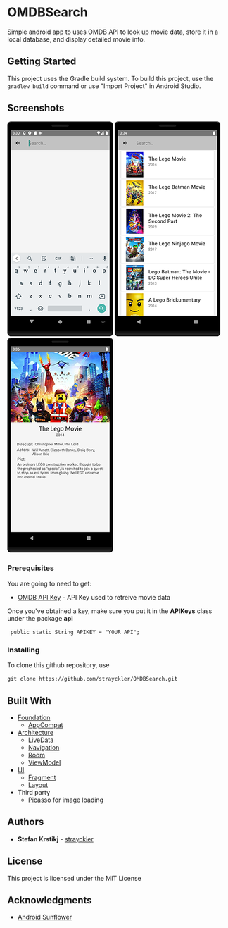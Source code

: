 # OMDBSearch

Simple android app to uses OMDB API to look up movie data, store it in a local database, and display detailed movie info.

## Getting Started
This project uses the Gradle build system. To build this project, use the `gradlew build` command or use "Import Project" in Android Studio.

## Screenshots

![search](screenshots/search-small.png)
![search results](screenshots/search-results-small.png)
![detailed view](screenshots/detailed-movie-small.png)

### Prerequisites

You are going to need to get:
* [OMDB API Key](http://www.omdbapi.com/) - API Key used to retreive movie data

Once you've obtained a key, make sure you put it in the **APIKeys** class under the package **api**
```
 public static String APIKEY = "YOUR API";
```

### Installing

To clone this github repository, use

```
git clone https://github.com/strayckler/OMDBSearch.git
```

## Built With

* [Foundation][0] 
  * [AppCompat][1]
* [Architecture][10]
  * [LiveData][13]
  * [Navigation][14]
  * [Room][16]
  * [ViewModel][17]
* [UI][30]
  * [Fragment][34]
  * [Layout][35]
* Third party
  * [Picasso][90] for image loading

[0]: https://developer.android.com/jetpack/components
[1]: https://developer.android.com/topic/libraries/support-library/packages#v7-appcompat
[10]: https://developer.android.com/jetpack/arch/
[13]: https://developer.android.com/topic/libraries/architecture/livedata
[14]: https://developer.android.com/topic/libraries/architecture/navigation/
[16]: https://developer.android.com/topic/libraries/architecture/room
[17]: https://developer.android.com/topic/libraries/architecture/viewmodel
[30]: https://developer.android.com/guide/topics/ui
[34]: https://developer.android.com/guide/components/fragments
[35]: https://developer.android.com/guide/topics/ui/declaring-layout
[90]: https://bumptech.github.io/glide/

## Authors

* **Stefan Krstikj** - [strayckler](https://github.com/strayckler)

## License

This project is licensed under the MIT License

## Acknowledgments

* [Android Sunflower](https://github.com/android/sunflower)
